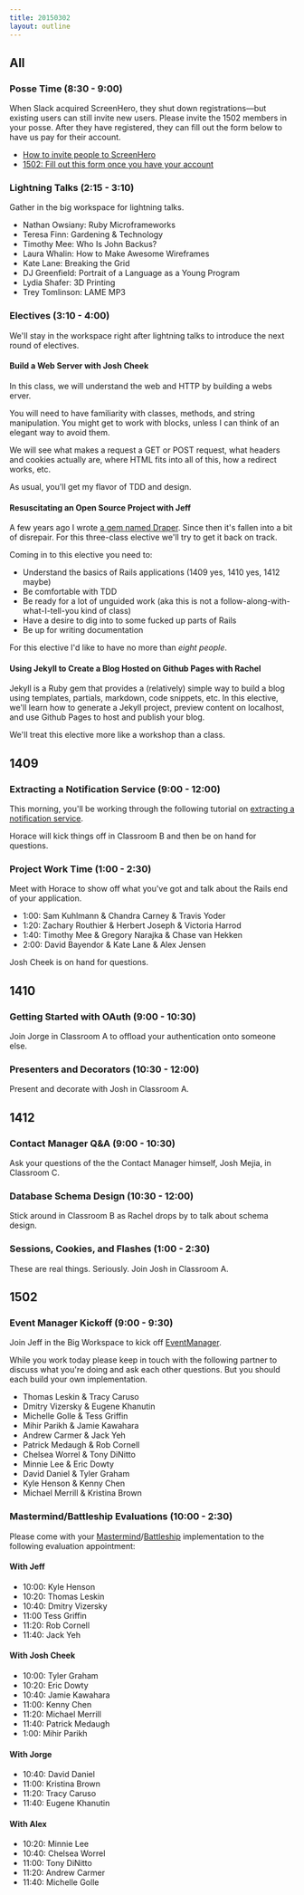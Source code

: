 ```yaml
---
title: 20150302
layout: outline
---
```


## All

### Posse Time (8:30 - 9:00)

When Slack acquired ScreenHero, they shut down registrations—but existing users can still invite new users. Please invite the 1502 members in your posse. After they have registered, they can fill out the form below to have us pay for their account.

* [How to invite people to ScreenHero](http://blog.screenhero.com/post/110852538851/already-a-screenhero-user-heres-how-to-invite)
* [1502: Fill out this form once you have your account](https://docs.google.com/a/casimircreative.com/forms/d/1wJUbwB0doGgeyp9rGDt14aHtNE8nGlRueoSe_qpVRr4/viewform)

### Lightning Talks (2:15 - 3:10)

Gather in the big workspace for lightning talks. 

* Nathan Owsiany: Ruby Microframeworks
* Teresa Finn: Gardening & Technology
* Timothy Mee: Who Is John Backus?
* Laura Whalin: How to Make Awesome Wireframes
* Kate Lane: Breaking the Grid
* DJ Greenfield: Portrait of a Language as a Young Program
* Lydia Shafer: 3D Printing
* Trey Tomlinson: LAME MP3

### Electives (3:10 - 4:00)

We'll stay in the workspace right after lightning talks to introduce the next round of electives.

#### Build a Web Server with Josh Cheek

In this class, we will understand the web and HTTP by building a webs erver.

You will need to have familiarity with classes, methods, and string manipulation. You might get to work with blocks, unless I can think of an elegant way to avoid them.

We will see what makes a request a GET or POST request, what headers and cookies actually are, where HTML fits into all of this, how a redirect works, etc.

As usual, you'll get my flavor of TDD and design.

#### Resuscitating an Open Source Project with Jeff

A few years ago I wrote [a gem named Draper](https://github.com/drapergem/draper). Since then it's
fallen into a bit of disrepair. For this three-class elective we'll try to get it
back on track.

Coming in to this elective you need to:

* Understand the basics of Rails applications (1409 yes, 1410 yes, 1412 maybe)
* Be comfortable with TDD
* Be ready for a lot of unguided work (aka this is not a follow-along-with-what-I-tell-you kind of class)
* Have a desire to dig into to some fucked up parts of Rails
* Be up for writing documentation

For this elective I'd like to have no more than *eight people*.

#### Using Jekyll to Create a Blog Hosted on Github Pages with Rachel

Jekyll is a Ruby gem that provides a (relatively) simple way to build a blog using templates, partials, markdown, code snippets, etc. In this elective, we'll learn how to generate a Jekyll project, preview content on localhost, and use Github Pages to host and publish your blog. 

We'll treat this elective more like a workshop than a class. 

## 1409

### Extracting a Notification Service (9:00 - 12:00)

This morning, you'll be working through the following tutorial on [extracting a notification service][not].

Horace will kick things off in Classroom B and then be on hand for questions.

[not]: http://tutorials.jumpstartlab.com/projects/monsterporium/extract_notification_service.html

### Project Work Time (1:00 - 2:30)

Meet with Horace to show off what you've got and talk about the Rails end of your application.

* 1:00: Sam Kuhlmann & Chandra Carney & Travis Yoder
* 1:20: Zachary Routhier & Herbert Joseph & Victoria Harrod
* 1:40: Timothy Mee & Gregory Narajka & Chase van Hekken
* 2:00: David Bayendor & Kate Lane & Alex Jensen

Josh Cheek is on hand for questions.

## 1410

### Getting Started with OAuth (9:00 - 10:30)

Join Jorge in Classroom A to offload your authentication onto someone else.

### Presenters and Decorators (10:30 - 12:00)

Present and decorate with Josh in Classroom A.

## 1412

### Contact Manager Q&A (9:00 - 10:30)

Ask your questions of the the Contact Manager himself, Josh Mejia, in Classroom C.

### Database Schema Design (10:30 - 12:00)

Stick around in Classroom B as Rachel drops by to talk about schema design.

### Sessions, Cookies, and Flashes (1:00 - 2:30)

These are real things. Seriously. Join Josh in Classroom A.

## 1502

### Event Manager Kickoff (9:00 - 9:30)

Join Jeff in the Big Workspace to kick off [EventManager](http://tutorials.jumpstartlab.com/projects/eventmanager.html).

While you work today please keep in touch with the following partner to discuss
what you're doing and ask each other questions. But you should each build your
own implementation.

* Thomas Leskin & Tracy Caruso
* Dmitry Vizersky & Eugene Khanutin
* Michelle Golle & Tess Griffin
* Mihir Parikh & Jamie Kawahara
* Andrew Carmer & Jack Yeh
* Patrick Medaugh & Rob Cornell
* Chelsea Worrel & Tony DiNitto
* Minnie Lee & Eric Dowty
* David Daniel & Tyler Graham
* Kyle Henson & Kenny Chen
* Michael Merrill & Kristina Brown

### Mastermind/Battleship Evaluations (10:00 - 2:30)

Please come with your [Mastermind](http://tutorials.jumpstartlab.com/projects/mastermind.html)/[Battleship](http://tutorials.jumpstartlab.com/projects/battleship.html) implementation to the following
evaluation appointment:

#### With Jeff

* 10:00: Kyle Henson
* 10:20: Thomas Leskin
* 10:40: Dmitry Vizersky
* 11:00 Tess Griffin
* 11:20: Rob Cornell
* 11:40: Jack Yeh

#### With Josh Cheek

* 10:00: Tyler Graham
* 10:20: Eric Dowty
* 10:40: Jamie Kawahara
* 11:00: Kenny Chen
* 11:20: Michael Merrill
* 11:40: Patrick Medaugh
* 1:00: Mihir Parikh

#### With Jorge

* 10:40: David Daniel
* 11:00: Kristina Brown
* 11:20: Tracy Caruso
* 11:40: Eugene Khanutin

#### With Alex

* 10:20: Minnie Lee
* 10:40: Chelsea Worrel
* 11:00: Tony DiNitto
* 11:20: Andrew Carmer
* 11:40: Michelle Golle
